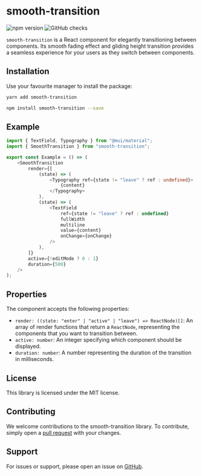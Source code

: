 # smooth-transition

![npm version](https://badgen.net/npm/v/smooth-transition?icon=npm&label)
![GitHub checks](https://badgen.net/github/checks/teamrevin/smooth-transition/publish?icon=github&label=GitHub)

`smooth-transition` is a React component for elegantly transitioning between components. Its smooth fading effect and gliding height transition provides a seamless experience for your users as they switch between components.

## Installation

Use your favourite manager to install the package:

```sh
yarn add smooth-transition
```

```sh
npm install smooth-transition --save
```

## Example

```ts
import { TextField, Typography } from "@mui/material";
import { SmoothTransition } from "smooth-transition";

export const Example = () => (
    <SmoothTransition
        render={[
            (state) => (
                <Typography ref={state != "leave" ? ref : undefined}>
                    {content}
                </Typography>
            ),
            (state) => (
                <TextField
                    ref={state != "leave" ? ref : undefined}
                    fullWidth
                    multiline
                    value={content}
                    onChange={onChange}
                />
            ),
        ]}
        active={!editMode ? 0 : 1}
        duration={500}
    />
);
```

## Properties

The component accepts the following properties:

-   `render: ((state: "enter" | "active" | "leave") => ReactNode)[]`: An array of render functions that return a `ReactNode`, representing the components that you want to transition between.
-   `active: number`: An integer specifying which component should be displayed.
-   `duration: number`: A number representing the duration of the transition in milliseconds.

## License

This library is licensed under the MIT license.

## Contributing

We welcome contributions to the smooth-transition library. To contribute, simply open a [pull request](https://github.com/teamrevin/smooth-transition/pulls) with your changes.

## Support

For issues or support, please open an issue on [GitHub](https://github.com/teamrevin/smooth-transition/issues).
